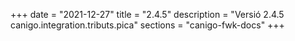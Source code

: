 +++
date        = "2021-12-27"
title       = "2.4.5"
description = "Versió 2.4.5 canigo.integration.tributs.pica"
sections    = "canigo-fwk-docs"
+++